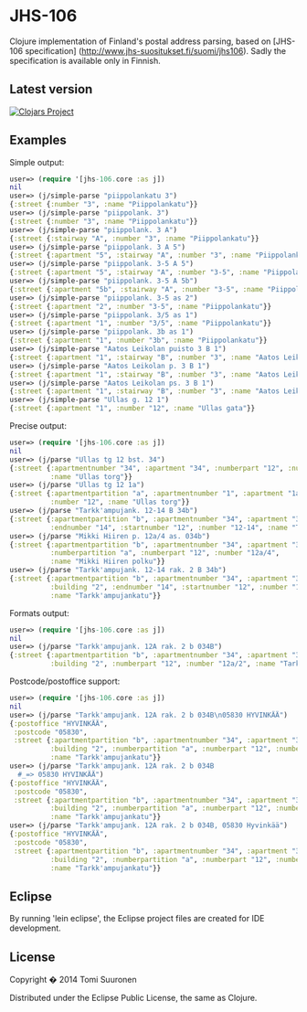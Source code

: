 JHS-106
=======

Clojure implementation of Finland's postal address parsing, based on [JHS-106 specification] (http://www.jhs-suositukset.fi/suomi/jhs106).
Sadly the specification is available only in Finnish.

## Latest version

[![Clojars Project](http://clojars.org/tomimas/jhs-106/latest-version.svg)](http://clojars.org/tomimas/jhs-106)

## Examples

Simple output:
```clojure
user=> (require '[jhs-106.core :as j])
nil
user=> (j/simple-parse "piippolankatu 3")
{:street {:number "3", :name "Piippolankatu"}}
user=> (j/simple-parse "piippolank. 3")
{:street {:number "3", :name "Piippolankatu"}}
user=> (j/simple-parse "piippolank. 3 A")
{:street {:stairway "A", :number "3", :name "Piippolankatu"}}
user=> (j/simple-parse "piippolank. 3 A 5")
{:street {:apartment "5", :stairway "A", :number "3", :name "Piippolankatu"}}
user=> (j/simple-parse "piippolank. 3-5 A 5")
{:street {:apartment "5", :stairway "A", :number "3-5", :name "Piippolankatu"}}
user=> (j/simple-parse "piippolank. 3-5 A 5b")
{:street {:apartment "5b", :stairway "A", :number "3-5", :name "Piippolankatu"}}
user=> (j/simple-parse "piippolank. 3-5 as 2")
{:street {:apartment "2", :number "3-5", :name "Piippolankatu"}}
user=> (j/simple-parse "piippolank. 3/5 as 1")
{:street {:apartment "1", :number "3/5", :name "Piippolankatu"}}
user=> (j/simple-parse "piippolank. 3b as 1")
{:street {:apartment "1", :number "3b", :name "Piippolankatu"}}
user=> (j/simple-parse "Aatos Leikolan puisto 3 B 1")
{:street {:apartment "1", :stairway "B", :number "3", :name "Aatos Leikolan puisto"}}
user=> (j/simple-parse "Aatos Leikolan p. 3 B 1")
{:street {:apartment "1", :stairway "B", :number "3", :name "Aatos Leikolan polku"}}
user=> (j/simple-parse "Aatos Leikolan ps. 3 B 1")
{:street {:apartment "1", :stairway "B", :number "3", :name "Aatos Leikolan puisto"}}
user=> (j/simple-parse "Ullas g. 12 1")
{:street {:apartment "1", :number "12", :name "Ullas gata"}}
```

Precise output:
```clojure
user=> (require '[jhs-106.core :as j])
nil
user=> (j/parse "Ullas tg 12 bst. 34")
{:street {:apartmentnumber "34", :apartment "34", :numberpart "12", :number "12",
          :name "Ullas torg"}}
user=> (j/parse "Ullas tg 12 1a")
{:street {:apartmentpartition "a", :apartmentnumber "1", :apartment "1a", :numberpart "12",
          :number "12", :name "Ullas torg"}}
user=> (j/parse "Tarkk'ampujank. 12-14 B 34b")
{:street {:apartmentpartition "b", :apartmentnumber "34", :apartment "34b", :stairway "B",
          :endnumber "14", :startnumber "12", :number "12-14", :name "Tarkk'ampujankatu"}}
user=> (j/parse "Mikki Hiiren p. 12a/4 as. 034b")
{:street {:apartmentpartition "b", :apartmentnumber "34", :apartment "34b", :building "4",
          :numberpartition "a", :numberpart "12", :number "12a/4",
          :name "Mikki Hiiren polku"}}
user=> (j/parse "Tarkk'ampujank. 12-14 rak. 2 B 34b")
{:street {:apartmentpartition "b", :apartmentnumber "34", :apartment "34b", :stairway "B",
          :building "2", :endnumber "14", :startnumber "12", :number "12-14/2",
          :name "Tarkk'ampujankatu"}}
```

Formats output:
```clojure
user=> (require '[jhs-106.core :as j])
nil
user=> (j/parse "Tarkk'ampujank. 12A rak. 2 b 034B")
{:street {:apartmentpartition "b", :apartmentnumber "34", :apartment "34b", :stairway "B",
          :building "2", :numberpart "12", :number "12a/2", :name "Tarkk'ampujankatu"}}
```

Postcode/postoffice support:
```clojure
user=> (require '[jhs-106.core :as j])
nil
user=> (j/parse "Tarkk'ampujank. 12A rak. 2 b 034B\n05830 HYVINKÄÄ")
{:postoffice "HYVINKÄÄ",
 :postcode "05830",
 :street {:apartmentpartition "b", :apartmentnumber "34", :apartment "34b", :stairway "B",
          :building "2", :numberpartition "a", :numberpart "12", :number "12a/2",
          :name "Tarkk'ampujankatu"}}
user=> (j/parse "Tarkk'ampujank. 12A rak. 2 b 034B
  #_=> 05830 HYVINKÄÄ")
{:postoffice "HYVINKÄÄ",
 :postcode "05830",
 :street {:apartmentpartition "b", :apartmentnumber "34", :apartment "34b", :stairway "B",
          :building "2", :numberpartition "a", :numberpart "12", :number "12a/2",
          :name "Tarkk'ampujankatu"}}
user=> (j/parse "Tarkk'ampujank. 12A rak. 2 b 034B, 05830 Hyvinkää")
{:postoffice "HYVINKÄÄ",
 :postcode "05830",
 :street {:apartmentpartition "b", :apartmentnumber "34", :apartment "34b", :stairway "B",
          :building "2", :numberpartition "a", :numberpart "12", :number "12a/2",
          :name "Tarkk'ampujankatu"}}
```
## Eclipse

By running 'lein eclipse', the Eclipse project files are created for IDE development.

## License

Copyright � 2014 Tomi Suuronen

Distributed under the Eclipse Public License, the same as Clojure.
